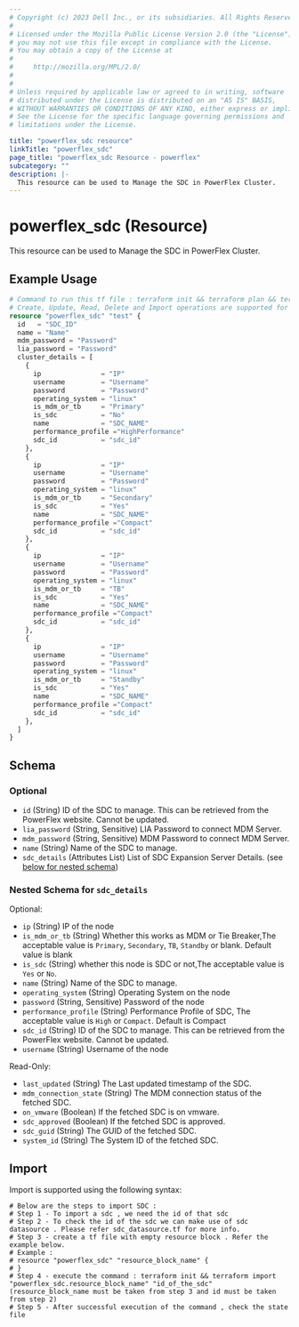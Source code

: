 ```yaml
---
# Copyright (c) 2023 Dell Inc., or its subsidiaries. All Rights Reserved.
# 
# Licensed under the Mozilla Public License Version 2.0 (the "License");
# you may not use this file except in compliance with the License.
# You may obtain a copy of the License at
# 
#     http://mozilla.org/MPL/2.0/
# 
# 
# Unless required by applicable law or agreed to in writing, software
# distributed under the License is distributed on an "AS IS" BASIS,
# WITHOUT WARRANTIES OR CONDITIONS OF ANY KIND, either express or implied.
# See the License for the specific language governing permissions and
# limitations under the License.

title: "powerflex_sdc resource"
linkTitle: "powerflex_sdc"
page_title: "powerflex_sdc Resource - powerflex"
subcategory: ""
description: |-
  This resource can be used to Manage the SDC in PowerFlex Cluster.
---
```


# powerflex_sdc (Resource)

This resource can be used to Manage the SDC in PowerFlex Cluster.


## Example Usage

```terraform
# Command to run this tf file : terraform init && terraform plan && terraform apply.
# Create, Update, Read, Delete and Import operations are supported for this resource.
resource "powerflex_sdc" "test" {
  id   = "SDC_ID"
  name = "Name"
  mdm_password = "Password"
  lia_password = "Password"
  cluster_details = [
    {
      ip               = "IP"
      username         = "Username"
      password         = "Password"
      operating_system = "linux"
      is_mdm_or_tb     = "Primary"
      is_sdc           = "No"
      name             = "SDC_NAME"
      performance_profile ="HighPerformance"
      sdc_id           = "sdc_id"
    },
    {
      ip               = "IP"
      username         = "Username"
      password         = "Password"
      operating_system = "linux"
      is_mdm_or_tb     = "Secondary"
      is_sdc           = "Yes"
      name             = "SDC_NAME"
      performance_profile ="Compact"
      sdc_id           = "sdc_id"
    },
    {
      ip               = "IP"
      username         = "Username"
      password         = "Password"
      operating_system = "linux"
      is_mdm_or_tb     = "TB"
      is_sdc           = "Yes"
      name             = "SDC_NAME"
      performance_profile ="Compact"
      sdc_id           = "sdc_id"
    },
    {
      ip               = "IP"
      username         = "Username"
      password         = "Password"
      operating_system = "linux"
      is_mdm_or_tb     = "Standby"
      is_sdc           = "Yes"
      name             = "SDC_NAME"
      performance_profile ="Compact"
      sdc_id           = "sdc_id"
    },
  ]
}
```

<!-- schema generated by tfplugindocs -->
## Schema

### Optional

- `id` (String) ID of the SDC to manage. This can be retrieved from the PowerFlex website. Cannot be updated.
- `lia_password` (String, Sensitive) LIA Password to connect MDM Server.
- `mdm_password` (String, Sensitive) MDM Password to connect MDM Server.
- `name` (String) Name of the SDC to manage.
- `sdc_details` (Attributes List) List of SDC Expansion Server Details. (see [below for nested schema](#nestedatt--sdc_details))

<a id="nestedatt--sdc_details"></a>
### Nested Schema for `sdc_details`

Optional:

- `ip` (String) IP of the node
- `is_mdm_or_tb` (String) Whether this works as MDM or Tie Breaker,The acceptable value is `Primary`, `Secondary`, `TB`, `Standby` or blank. Default value is blank
- `is_sdc` (String) whether this node is SDC or not,The acceptable value is `Yes` or `No`.
- `name` (String) Name of the SDC to manage.
- `operating_system` (String) Operating System on the node
- `password` (String, Sensitive) Password of the node
- `performance_profile` (String) Performance Profile of SDC, The acceptable value is `High` or `Compact`. Default is Compact
- `sdc_id` (String) ID of the SDC to manage. This can be retrieved from the PowerFlex website. Cannot be updated.
- `username` (String) Username of the node

Read-Only:

- `last_updated` (String) The Last updated timestamp of the SDC.
- `mdm_connection_state` (String) The MDM connection status of the fetched SDC.
- `on_vmware` (Boolean) If the fetched SDC is on vmware.
- `sdc_approved` (Boolean) If the fetched SDC is approved.
- `sdc_guid` (String) The GUID of the fetched SDC.
- `system_id` (String) The System ID of the fetched SDC.

## Import

Import is supported using the following syntax:

```shell
# Below are the steps to import SDC :
# Step 1 - To import a sdc , we need the id of that sdc 
# Step 2 - To check the id of the sdc we can make use of sdc datasource . Please refer sdc_datasource.tf for more info.
# Step 3 - create a tf file with empty resource block . Refer the example below.
# Example :
# resource "powerflex_sdc" "resource_block_name" {
# }
# Step 4 - execute the command : terraform init && terraform import "powerflex_sdc.resource_block_name" "id_of_the_sdc" (resource_block_name must be taken from step 3 and id must be taken from step 2)
# Step 5 - After successful execution of the command , check the state file
```